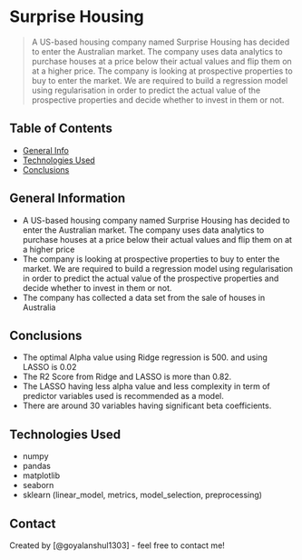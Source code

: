 # Surprise Housing
> A US-based housing company named Surprise Housing has decided to enter the Australian market. The company uses data analytics to purchase houses at a price below their actual values and flip them on at a higher price. The company is looking at prospective properties to buy to enter the market. We are required to build a regression model using regularisation in order to predict the actual value of the prospective properties and decide whether to invest in them or not.


## Table of Contents
* [General Info](#general-information)
* [Technologies Used](#technologies-used)
* [Conclusions](#conclusions)

<!-- You can include any other section that is pertinent to your problem -->

## General Information
- A US-based housing company named Surprise Housing has decided to enter the Australian market. The company uses data analytics to purchase houses at a price below their actual values and flip them on at a higher price
- The company is looking at prospective properties to buy to enter the market. We are required to build a regression model using regularisation in order to predict the actual value of the prospective properties and decide whether to invest in them or not.
- The company has collected a data set from the sale of houses in Australia

<!-- You don't have to answer all the questions - just the ones relevant to your project. -->

## Conclusions
- The optimal Alpha value using Ridge regression is 500. and using LASSO is 0.02
- The R2 Score from Ridge and LASSO is more than 0.82.
- The LASSO having less alpha value and less complexity in term of predictor variables used is recommended as a model.
- There are around 30 variables having significant beta coefficients.

<!-- You don't have to answer all the questions - just the ones relevant to your project. -->


## Technologies Used
- numpy
- pandas
- matplotlib
- seaborn
- sklearn (linear_model, metrics, model_selection, preprocessing)

<!-- As the libraries versions keep on changing, it is recommended to mention the version of library used in this project -->


## Contact
Created by [@goyalanshul1303] - feel free to contact me!


<!-- Optional -->
<!-- ## License -->
<!-- This project is open source and available under the [... License](). -->

<!-- You don't have to include all sections - just the one's relevant to your project -->